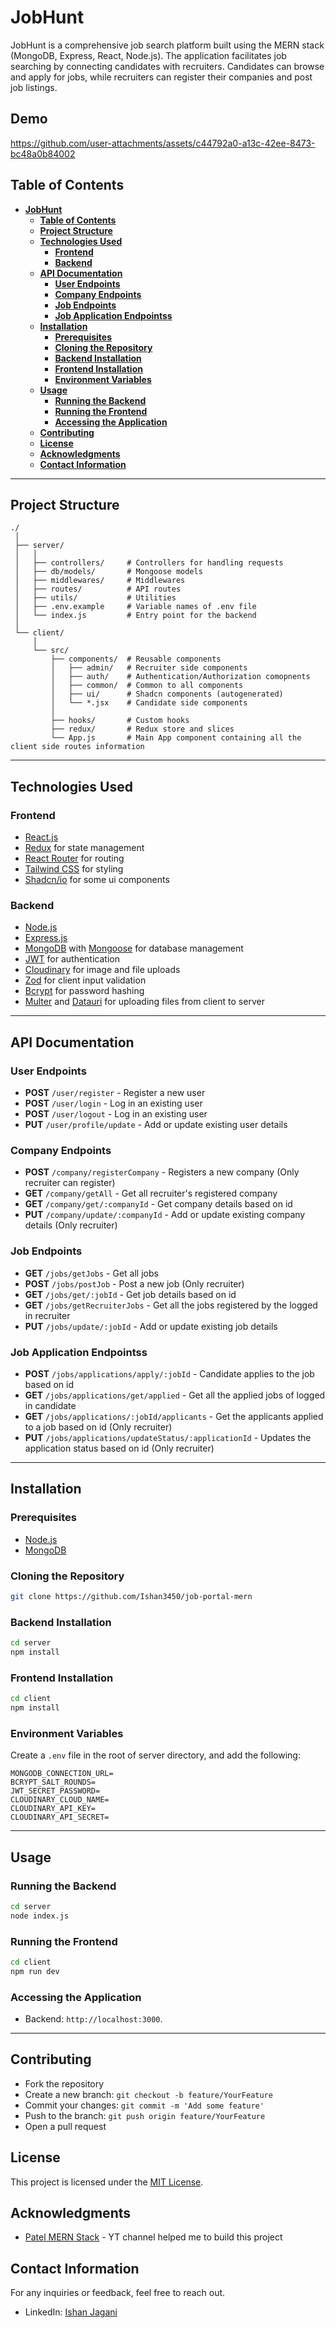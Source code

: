 # **JobHunt**

JobHunt is a comprehensive job search platform built using the MERN stack (MongoDB, Express, React, Node.js). The application facilitates job searching by connecting candidates with recruiters. Candidates can browse and apply for jobs, while recruiters can register their companies and post job listings.

## **Demo**
https://github.com/user-attachments/assets/c44792a0-a13c-42ee-8473-bc48a0b84002

## **Table of Contents**

- [**JobHunt**](#jobhunt)
  - [**Table of Contents**](#table-of-contents)
  - [**Project Structure**](#project-structure)
  - [**Technologies Used**](#technologies-used)
    - [**Frontend**](#frontend)
    - [**Backend**](#backend)
  - [**API Documentation**](#api-documentation)
    - [**User Endpoints**](#user-endpoints)
    - [**Company Endpoints**](#company-endpoints)
    - [**Job Endpoints**](#job-endpoints)
    - [**Job Application Endpointss**](#job-application-endpointss)
  - [**Installation**](#installation)
    - [**Prerequisites**](#prerequisites)
    - [**Cloning the Repository**](#cloning-the-repository)
    - [**Backend Installation**](#backend-installation)
    - [**Frontend Installation**](#frontend-installation)
    - [**Environment Variables**](#environment-variables)
  - [**Usage**](#usage)
    - [**Running the Backend**](#running-the-backend)
    - [**Running the Frontend**](#running-the-frontend)
    - [**Accessing the Application**](#accessing-the-application)
  - [**Contributing**](#contributing)
  - [**License**](#license)
  - [**Acknowledgments**](#acknowledgments)
  - [**Contact Information**](#contact-information)

---

## **Project Structure**

```plaintext
./
 │
 ├── server/
 │   │
 │   ├── controllers/     # Controllers for handling requests
 │   ├── db/models/       # Mongoose models
 │   ├── middlewares/     # Middlewares
 │   ├── routes/          # API routes
 │   ├── utils/           # Utilities
 │   ├── .env.example     # Variable names of .env file
 │   └── index.js         # Entry point for the backend
 │
 └── client/
     │
     └── src/
         ├── components/  # Reusable components
         │   ├── admin/   # Recruiter side components
         │   ├── auth/    # Authentication/Authorization comopnents
         │   ├── common/  # Common to all components
         │   ├── ui/      # Shadcn components (autogenerated)
         │   └── *.jsx    # Candidate side components
         │
         ├── hooks/       # Custom hooks
         ├── redux/       # Redux store and slices
         └── App.js       # Main App component containing all the client side routes information
```

---

## **Technologies Used**

### **Frontend**

- [React.js](https://reactjs.org/)
- [Redux](https://redux.js.org/) for state management
- [React Router](https://reactrouter.com/) for routing
- [Tailwind CSS](https://tailwindcss.com/) for styling
- [Shadcn/io](https://ui.shadcn.com/) for some ui components

### **Backend**

- [Node.js](https://nodejs.org/)
- [Express.js](https://expressjs.com/)
- [MongoDB](https://www.mongodb.com/) with [Mongoose](https://mongoosejs.com/) for database management
- [JWT](https://jwt.io/) for authentication
- [Cloudinary](https://cloudinary.com/) for image and file uploads
- [Zod](https://zod.dev/) for client input validation
- [Bcrypt](https://www.npmjs.com/package/bcrypt) for password hashing
- [Multer](https://www.npmjs.com/package/multer) and [Datauri](https://www.npmjs.com/package/datauri) for uploading files from client to server

---

## **API Documentation**

### **User Endpoints**

- **POST** `/user/register` - Register a new user
- **POST** `/user/login` - Log in an existing user
- **POST** `/user/logout` - Log in an existing user
- **PUT** `/user/profile/update` - Add or update existing user details

### **Company Endpoints**

- **POST** `/company/registerCompany` - Registers a new company (Only recruiter can register)
- **GET** `/company/getAll` - Get all recruiter's registered company
- **GET** `/company/get/:companyId` - Get company details based on id
- **PUT** `/company/update/:companyId` - Add or update existing company details (Only recruiter)

### **Job Endpoints**

- **GET** `/jobs/getJobs` - Get all jobs
- **POST** `/jobs/postJob` - Post a new job (Only recruiter)
- **GET** `/jobs/get/:jobId` - Get job details based on id
- **GET** `/jobs/getRecruiterJobs` - Get all the jobs registered by the logged in recruiter
- **PUT** `/jobs/update/:jobId` - Add or update existing job details

### **Job Application Endpointss**

- **POST** `/jobs/applications/apply/:jobId` - Candidate applies to the job based on id
- **GET** `/jobs/applications/get/applied` - Get all the applied jobs of logged in candidate
- **GET** `/jobs/applications/:jobId/applicants` - Get the applicants applied to a job based on id (Only recruiter)
- **PUT** `/jobs/applications/updateStatus/:applicationId` - Updates the application status based on id (Only recruiter)

---

## **Installation**

### **Prerequisites**

- [Node.js](https://nodejs.org/en/)
- [MongoDB](https://www.mongodb.com/try/download/community)

### **Cloning the Repository**

```bash
git clone https://github.com/Ishan3450/job-portal-mern
```

### **Backend Installation**

```bash
cd server
npm install
```

### **Frontend Installation**

```bash
cd client
npm install
```

### **Environment Variables**

Create a `.env` file in the root of server directory, and add the following:

```plaintext
MONGODB_CONNECTION_URL=
BCRYPT_SALT_ROUNDS=
JWT_SECRET_PASSWORD=
CLOUDINARY_CLOUD_NAME=
CLOUDINARY_API_KEY=
CLOUDINARY_API_SECRET=
```

---

## **Usage**

### **Running the Backend**

```bash
cd server
node index.js
```

### **Running the Frontend**

```bash
cd client
npm run dev
```

### **Accessing the Application**

- Backend: `http://localhost:3000`.

---

## **Contributing**

- Fork the repository
- Create a new branch: `git checkout -b feature/YourFeature`
- Commit your changes: `git commit -m 'Add some feature'`
- Push to the branch: `git push origin feature/YourFeature`
- Open a pull request

## **License**

This project is licensed under the [MIT License](LICENSE).

## **Acknowledgments**

- [Patel MERN Stack](https://www.youtube.com/@patelmernstack) - YT channel helped me to build this project

## **Contact Information**

For any inquiries or feedback, feel free to reach out.

- LinkedIn: [Ishan Jagani](https://www.linkedin.com/in/ishanjagani/)
